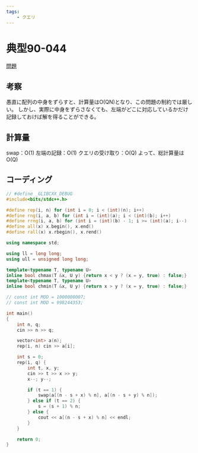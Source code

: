 ```yaml
---
tags:
    - クエリ
---
```


# 典型90-044

[問題](https://atcoder.jp/contests/typical90/tasks/typical90_ar)

## 考察

愚直に配列の中身をずらすと、計算量はO(QN)となり、この問題の制約では厳しい。
しかし、実際に中身をずらさなくても、左端がどこに対応しているかだけ記録しておけば解を得ることができる。

## 計算量

swap：O(1)
左端の記録：O(1)
クエリの受け取り：O(Q)
よって、総計算量は
O(Q)

## コーディング

```cpp
// #define _GLIBCXX_DEBUG
#include<bits/stdc++.h>

#define rep(i, n) for (int i = 0; i < (int)(n); i++)
#define rng(i, a, b) for (int i = (int)(a); i < (int)(b); i++)
#define rrng(i, a, b) for (int i = (int)(b) - 1; i >= (int)(a); i--)
#define all(x) x.begin(), x.end()
#define rall(x) x.rbegin(), x.rend()

using namespace std;

using ll = long long;
using ull = unsigned long long;

template<typename T, typename U>
inline bool chmax(T &x, U y) {return x < y ? (x = y, true) : false;}
template<typename T, typename U>
inline bool chmin(T &x, U y) {return x > y ? (x = y, true) : false;}

// const int MOD = 1000000007;
// const int MOD = 998244353;

int main()
{
    int n, q;
    cin >> n >> q;

    vector<int> a(n);
    rep(i, n) cin >> a[i];

    int s = 0;
    rep(i, q) {
        int t, x, y;
        cin >> t >> x >> y;
        x--; y--;

        if (t == 1) {
            swap(a[(n - s + x) % n], a[(n - s + y) % n]);
        } else if (t == 2) {
            s = (s + 1) % n;
        } else {
            cout << a[(n - s + x) % n] << endl;
        }
    }

    return 0;
}
```
